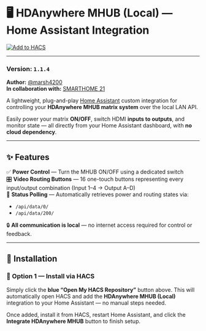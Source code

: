 # 🖥️ HDAnywhere MHUB (Local) — Home Assistant Integration

[![Add to HACS](https://my.home-assistant.io/badges/hacs_repository.svg)](https://my.home-assistant.io/redirect/hacs_repository/?owner=marsh4200&repository=hda_mhub&category=integration)
<a href="https://my.home-assistant.io/redirect/config_flow_start/?domain=hda_mhub" target="_blank">
</a>

---

### Version: `1.1.4`
**Author:** [@marsh4200](https://github.com/marsh4200)  
**In collaboration with:** [SMARTHOME 21](https://smarthome21.co.za)



A lightweight, plug-and-play [Home Assistant](https://www.home-assistant.io/) custom integration for controlling your **HDAnywhere MHUB matrix system** over the local LAN API.

Easily power your matrix **ON/OFF**, switch HDMI **inputs to outputs**, and monitor state — all directly from your Home Assistant dashboard, with **no cloud dependency**.

---

## ✨ Features

✅ **Power Control** — Turn the MHUB ON/OFF using a dedicated switch  
🎛️ **Video Routing Buttons** — 16 one-touch buttons representing every input/output combination (Input 1–4 → Output A–D)  
🧠 **Status Polling** — Automatically retrieves power and routing states via:  
- `/api/data/0/`  
- `/api/data/200/`  

🔒 **All communication is local** — no internet access required for control or feedback.

---

## 🧩 Installation

### 🔹 Option 1 — Install via HACS

Simply click the **blue “Open My HACS Repository”** button above.
This will automatically open HACS and add the **HDAnywhere MHUB (Local)** integration to your Home Assistant — no manual steps needed.

Once added, install it from HACS, restart Home Assistant, and click the **Integrate HDAnywhere MHUB** button to finish setup.

